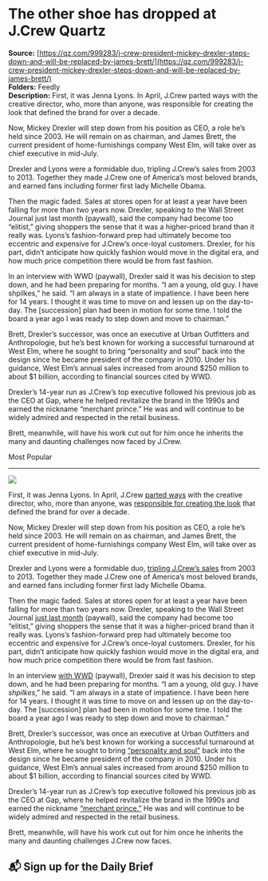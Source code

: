 # The other shoe has dropped at J.Crew Quartz

**Source:** [https://qz.com/999283/j-crew-president-mickey-drexler-steps-down-and-will-be-replaced-by-james-brett/](https://qz.com/999283/j-crew-president-mickey-drexler-steps-down-and-will-be-replaced-by-james-brett/)  
**Folders:** Feedly  
**Description:** First, it was Jenna Lyons. In April, J.Crew parted ways with the creative director, who, more than anyone, was responsible for creating the look that defined the brand for over a decade.

Now, Mickey Drexler will step down from his position as CEO, a role he’s held since 2003. He will remain on as chairman, and James Brett, the current president of home-furnishings company West Elm, will take over as chief executive in mid-July.

Drexler and Lyons were a formidable duo, tripling J.Crew’s sales from 2003 to 2013. Together they made J.Crew one of America’s most beloved brands, and earned fans including former first lady Michelle Obama.

Then the magic faded. Sales at stores open for at least a year have been falling for more than two years now. Drexler, speaking to the Wall Street Journal just last month (paywall), said the company had become too “elitist,” giving shoppers the sense that it was a higher-priced brand than it really was. Lyons’s fashion-forward prep had ultimately become too eccentric and expensive for J.Crew’s once-loyal customers. Drexler, for his part, didn’t anticipate how quickly fashion would move in the digital era, and how much price competition there would be from fast fashion.

In an interview with WWD (paywall), Drexler said it was his decision to step down, and he had been preparing for months. “I am a young, old guy. I have shpilkes,” he said. “I am always in a state of impatience. I have been here for 14 years. I thought it was time to move on and lessen up on the day-to-day. The [succession] plan had been in motion for some time. I told the board a year ago I was ready to step down and move to chairman.”

Brett, Drexler’s successor, was once an executive at Urban Outfitters and Anthropologie, but he’s best known for working a successful turnaround at West Elm, where he sought to bring “personality and soul” back into the design since he became president of the company in 2010. Under his guidance, West Elm’s annual sales increased from around $250 million to about $1 billion, according to financial sources cited by WWD.

Drexler’s 14-year run as J.Crew’s top executive followed his previous job as the CEO at Gap, where he helped revitalize the brand in the 1990s and earned the nickname “merchant prince.” He was and will continue to be widely admired and respected in the retail business.

Brett, meanwhile, will have his work cut out for him once he inherits the many and daunting challenges now faced by J.Crew.

Most Popular


---

<div><div><div><picture><img src="https://qz.com/cdn-cgi/image/width=1024%2Cquality=85%2Cformat=auto/https://assets.qz.com/media/889d038e1ca9dd2e0d3a0ec21d196bc8.jpg"></picture></div><p>First, it was Jenna Lyons. In April, J.Crew <a href="https://qz.com/948798/jenna-lyons-is-out-at-j-crew">parted ways</a> with the creative director, who, more than anyone, was <a href="https://qz.com/949498/jenna-lyons-is-leaving-j-crew-but-the-jenna-lyons-era-of-american-fashion-is-not-over">responsible for creating the look</a> that defined the brand for over a decade.</p></div><div><p>Now, Mickey Drexler will step down from his position as CEO, a role he’s held since 2003. He will remain on as chairman, and James Brett, the current president of home-furnishings company West Elm, will take over as chief executive in mid-July.</p></div><div><p>Drexler and Lyons were a formidable duo, <a href="https://www.washingtonpost.com/news/business/wp/2015/03/23/sorry-j-crew-women-shoppers-just-arent-that-into-you/?utm_term=.3eb3cffa285f">tripling J.Crew’s sales</a> from 2003 to 2013. Together they made J.Crew one of America’s most beloved brands, and earned fans including former first lady Michelle Obama.</p></div><div><p>Then the magic faded. Sales at stores open for at least a year have been falling for more than two years now. Drexler, speaking to the Wall Street Journal <a href="https://www.wsj.com/articles/j-crews-big-miss-how-technology-transformed-retail-1495636817?mod=e2tw">just last month</a> (paywall), said the company had become too “elitist,” giving shoppers the sense that it was a higher-priced brand than it really was. Lyons’s fashion-forward prep had ultimately become too eccentric and expensive for J.Crew’s once-loyal customers. Drexler, for his part, didn’t anticipate how quickly fashion would move in the digital era, and how much price competition there would be from fast fashion.</p></div><div><p>In an interview <a href="http://wwd.com/business-news/retail/mickey-drexler-jcrew-jim-brett-10900986/">with WWD</a> (paywall), Drexler said it was his decision to step down, and he had been preparing for months. “I am a young, old guy. I have <em>shpilkes</em>,” he said. “I am always in a state of impatience. I have been here for 14 years. I thought it was time to move on and lessen up on the day-to-day. The [succession] plan had been in motion for some time. I told the board a year ago I was ready to step down and move to chairman.”</p></div><div><p>Brett, Drexler’s successor, was once an executive at Urban Outfitters and Anthropologie, but he’s best known for working a successful turnaround at West Elm, where he sought to bring <a href="https://www.fastcompany.com/3026993/the-future-of-furniture-west-elm">“personality and soul”</a> back into the design since he became president of the company in 2010. Under his guidance, West Elm’s annual sales increased from around $250 million to about $1 billion, according to financial sources cited by WWD.</p></div><div><p>Drexler’s 14-year run as J.Crew’s top executive followed his previous job as the CEO at Gap, where he helped revitalize the brand in the 1990s and earned the nickname <a href="http://www.newyorker.com/magazine/2010/09/20/the-merchant">“merchant prince.”</a> He was and will continue to be widely admired and respected in the retail business.</p></div><div><p>Brett, meanwhile, will have his work cut out for him once he inherits the many and daunting challenges J.Crew now faces.</p></div><div><h2>📬 Sign up for the Daily Brief</h2></div></div>